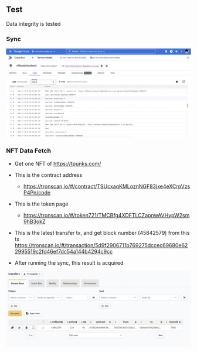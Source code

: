 ## Test

Data integrity is tested

### Sync

![backend](./backend.png)

### NFT Data Fetch

- Get one NFT of https://tpunks.com/

- This is the contract address

  - https://tronscan.io/#/contract/TSUcxaqKMLoznNGF83jxe4eXCrpVzsP4Pn/code

- This is the token page

  - https://tronscan.io/#/token721/TMCBfg4XDFTLCZapnwAVHypW2sm9hB3okZ

- This is the latest transfer tx, and get block number (45842579) from this tx
  https://tronscan.io/#/transaction/5d9f2906711b769275dccec69680e622995519c2fd46ef7dc54a144b4294c9cc

- After running the sync, this result is acquired

![block-sync-result](./docs/block-sync-result.png)
